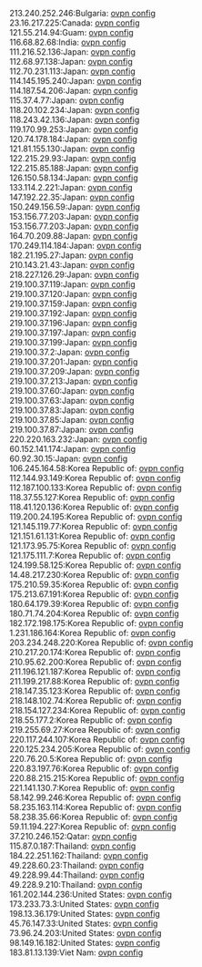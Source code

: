 213.240.252.246:Bulgaria: [ovpn config](vpn/213_240_252_246.ovpn)  
23.16.217.225:Canada: [ovpn config](vpn/23_16_217_225.ovpn)  
121.55.214.94:Guam: [ovpn config](vpn/121_55_214_94.ovpn)  
116.68.82.68:India: [ovpn config](vpn/116_68_82_68.ovpn)  
111.216.52.136:Japan: [ovpn config](vpn/111_216_52_136.ovpn)  
112.68.97.138:Japan: [ovpn config](vpn/112_68_97_138.ovpn)  
112.70.231.113:Japan: [ovpn config](vpn/112_70_231_113.ovpn)  
114.145.195.240:Japan: [ovpn config](vpn/114_145_195_240.ovpn)  
114.187.54.206:Japan: [ovpn config](vpn/114_187_54_206.ovpn)  
115.37.4.77:Japan: [ovpn config](vpn/115_37_4_77.ovpn)  
118.20.102.234:Japan: [ovpn config](vpn/118_20_102_234.ovpn)  
118.243.42.136:Japan: [ovpn config](vpn/118_243_42_136.ovpn)  
119.170.99.253:Japan: [ovpn config](vpn/119_170_99_253.ovpn)  
120.74.178.184:Japan: [ovpn config](vpn/120_74_178_184.ovpn)  
121.81.155.130:Japan: [ovpn config](vpn/121_81_155_130.ovpn)  
122.215.29.93:Japan: [ovpn config](vpn/122_215_29_93.ovpn)  
122.215.85.188:Japan: [ovpn config](vpn/122_215_85_188.ovpn)  
126.150.58.134:Japan: [ovpn config](vpn/126_150_58_134.ovpn)  
133.114.2.221:Japan: [ovpn config](vpn/133_114_2_221.ovpn)  
147.192.22.35:Japan: [ovpn config](vpn/147_192_22_35.ovpn)  
150.249.156.59:Japan: [ovpn config](vpn/150_249_156_59.ovpn)  
153.156.77.203:Japan: [ovpn config](vpn/153_156_77_203.ovpn)  
153.156.77.203:Japan: [ovpn config](vpn/153_156_77_203.ovpn)  
164.70.209.88:Japan: [ovpn config](vpn/164_70_209_88.ovpn)  
170.249.114.184:Japan: [ovpn config](vpn/170_249_114_184.ovpn)  
182.21.195.27:Japan: [ovpn config](vpn/182_21_195_27.ovpn)  
210.143.21.43:Japan: [ovpn config](vpn/210_143_21_43.ovpn)  
218.227.126.29:Japan: [ovpn config](vpn/218_227_126_29.ovpn)  
219.100.37.119:Japan: [ovpn config](vpn/219_100_37_119.ovpn)  
219.100.37.120:Japan: [ovpn config](vpn/219_100_37_120.ovpn)  
219.100.37.159:Japan: [ovpn config](vpn/219_100_37_159.ovpn)  
219.100.37.192:Japan: [ovpn config](vpn/219_100_37_192.ovpn)  
219.100.37.196:Japan: [ovpn config](vpn/219_100_37_196.ovpn)  
219.100.37.197:Japan: [ovpn config](vpn/219_100_37_197.ovpn)  
219.100.37.199:Japan: [ovpn config](vpn/219_100_37_199.ovpn)  
219.100.37.2:Japan: [ovpn config](vpn/219_100_37_2.ovpn)  
219.100.37.201:Japan: [ovpn config](vpn/219_100_37_201.ovpn)  
219.100.37.209:Japan: [ovpn config](vpn/219_100_37_209.ovpn)  
219.100.37.213:Japan: [ovpn config](vpn/219_100_37_213.ovpn)  
219.100.37.60:Japan: [ovpn config](vpn/219_100_37_60.ovpn)  
219.100.37.63:Japan: [ovpn config](vpn/219_100_37_63.ovpn)  
219.100.37.83:Japan: [ovpn config](vpn/219_100_37_83.ovpn)  
219.100.37.85:Japan: [ovpn config](vpn/219_100_37_85.ovpn)  
219.100.37.87:Japan: [ovpn config](vpn/219_100_37_87.ovpn)  
220.220.163.232:Japan: [ovpn config](vpn/220_220_163_232.ovpn)  
60.152.141.174:Japan: [ovpn config](vpn/60_152_141_174.ovpn)  
60.92.30.15:Japan: [ovpn config](vpn/60_92_30_15.ovpn)  
106.245.164.58:Korea Republic of: [ovpn config](vpn/106_245_164_58.ovpn)  
112.144.93.149:Korea Republic of: [ovpn config](vpn/112_144_93_149.ovpn)  
112.187.100.133:Korea Republic of: [ovpn config](vpn/112_187_100_133.ovpn)  
118.37.55.127:Korea Republic of: [ovpn config](vpn/118_37_55_127.ovpn)  
118.41.120.136:Korea Republic of: [ovpn config](vpn/118_41_120_136.ovpn)  
119.200.24.195:Korea Republic of: [ovpn config](vpn/119_200_24_195.ovpn)  
121.145.119.77:Korea Republic of: [ovpn config](vpn/121_145_119_77.ovpn)  
121.151.61.131:Korea Republic of: [ovpn config](vpn/121_151_61_131.ovpn)  
121.173.95.75:Korea Republic of: [ovpn config](vpn/121_173_95_75.ovpn)  
121.175.111.7:Korea Republic of: [ovpn config](vpn/121_175_111_7.ovpn)  
124.199.58.125:Korea Republic of: [ovpn config](vpn/124_199_58_125.ovpn)  
14.48.217.230:Korea Republic of: [ovpn config](vpn/14_48_217_230.ovpn)  
175.210.59.35:Korea Republic of: [ovpn config](vpn/175_210_59_35.ovpn)  
175.213.67.191:Korea Republic of: [ovpn config](vpn/175_213_67_191.ovpn)  
180.64.179.39:Korea Republic of: [ovpn config](vpn/180_64_179_39.ovpn)  
180.71.74.204:Korea Republic of: [ovpn config](vpn/180_71_74_204.ovpn)  
182.172.198.175:Korea Republic of: [ovpn config](vpn/182_172_198_175.ovpn)  
1.231.186.164:Korea Republic of: [ovpn config](vpn/1_231_186_164.ovpn)  
203.234.248.220:Korea Republic of: [ovpn config](vpn/203_234_248_220.ovpn)  
210.217.20.174:Korea Republic of: [ovpn config](vpn/210_217_20_174.ovpn)  
210.95.62.200:Korea Republic of: [ovpn config](vpn/210_95_62_200.ovpn)  
211.196.121.187:Korea Republic of: [ovpn config](vpn/211_196_121_187.ovpn)  
211.199.217.88:Korea Republic of: [ovpn config](vpn/211_199_217_88.ovpn)  
218.147.35.123:Korea Republic of: [ovpn config](vpn/218_147_35_123.ovpn)  
218.148.102.74:Korea Republic of: [ovpn config](vpn/218_148_102_74.ovpn)  
218.154.127.234:Korea Republic of: [ovpn config](vpn/218_154_127_234.ovpn)  
218.55.177.2:Korea Republic of: [ovpn config](vpn/218_55_177_2.ovpn)  
219.255.69.27:Korea Republic of: [ovpn config](vpn/219_255_69_27.ovpn)  
220.117.244.107:Korea Republic of: [ovpn config](vpn/220_117_244_107.ovpn)  
220.125.234.205:Korea Republic of: [ovpn config](vpn/220_125_234_205.ovpn)  
220.76.20.5:Korea Republic of: [ovpn config](vpn/220_76_20_5.ovpn)  
220.83.197.76:Korea Republic of: [ovpn config](vpn/220_83_197_76.ovpn)  
220.88.215.215:Korea Republic of: [ovpn config](vpn/220_88_215_215.ovpn)  
221.141.130.7:Korea Republic of: [ovpn config](vpn/221_141_130_7.ovpn)  
58.142.99.246:Korea Republic of: [ovpn config](vpn/58_142_99_246.ovpn)  
58.235.163.114:Korea Republic of: [ovpn config](vpn/58_235_163_114.ovpn)  
58.238.35.66:Korea Republic of: [ovpn config](vpn/58_238_35_66.ovpn)  
59.11.194.227:Korea Republic of: [ovpn config](vpn/59_11_194_227.ovpn)  
37.210.246.152:Qatar: [ovpn config](vpn/37_210_246_152.ovpn)  
115.87.0.187:Thailand: [ovpn config](vpn/115_87_0_187.ovpn)  
184.22.251.162:Thailand: [ovpn config](vpn/184_22_251_162.ovpn)  
49.228.60.23:Thailand: [ovpn config](vpn/49_228_60_23.ovpn)  
49.228.99.44:Thailand: [ovpn config](vpn/49_228_99_44.ovpn)  
49.228.9.210:Thailand: [ovpn config](vpn/49_228_9_210.ovpn)  
161.202.144.236:United States: [ovpn config](vpn/161_202_144_236.ovpn)  
173.233.73.3:United States: [ovpn config](vpn/173_233_73_3.ovpn)  
198.13.36.179:United States: [ovpn config](vpn/198_13_36_179.ovpn)  
45.76.147.33:United States: [ovpn config](vpn/45_76_147_33.ovpn)  
73.96.24.203:United States: [ovpn config](vpn/73_96_24_203.ovpn)  
98.149.16.182:United States: [ovpn config](vpn/98_149_16_182.ovpn)  
183.81.13.139:Viet Nam: [ovpn config](vpn/183_81_13_139.ovpn)  
